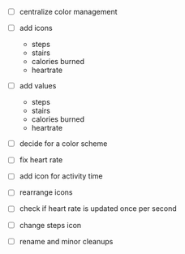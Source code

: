 - [ ] centralize color management
- [ ] add icons
    - steps
    - stairs
    - calories burned
    - heartrate
- [ ] add values
    - steps
    - stairs
    - calories burned
    - heartrate
- [ ] decide for a color scheme
- [ ] fix heart rate
- [ ] add icon for activity time
- [ ] rearrange icons
- [ ] check if heart rate is updated once per second
- [ ] change steps icon
- [ ] rename and minor cleanups
 